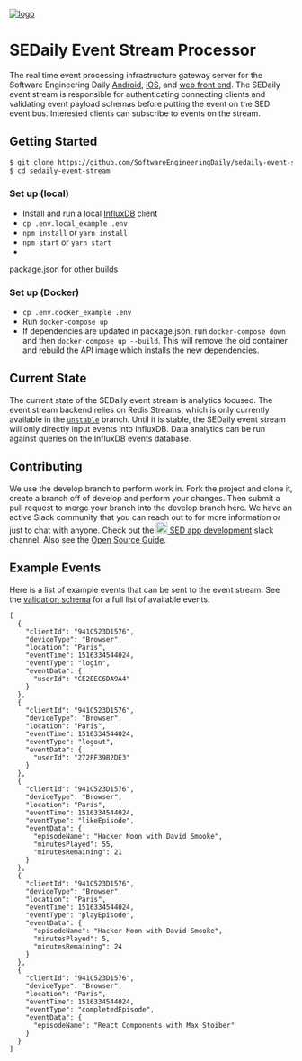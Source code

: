 [![logo](https://i.imgur.com/3OtP3p8.png)](https://softwareengineeringdaily.com/)

# SEDaily Event Stream Processor

The real time event processing infrastructure gateway server for the Software Engineering Daily [Android](https://github.com/SoftwareEngineeringDaily/SEDaily-Android), [iOS](https://github.com/SoftwareEngineeringDaily/se-daily-iOS), and [web front end](https://github.com/SoftwareEngineeringDaily/sedaily-front-end). The SEDaily event stream is responsible for authenticating connecting clients and validating event payload schemas before putting the event on the SED event bus. Interested clients can subscribe to events on the stream.

## Getting Started
```sh
$ git clone https://github.com/SoftwareEngineeringDaily/sedaily-event-stream.git
$ cd sedaily-event-stream
```

### Set up (local) 
<!-- Temporarily commented out until Redis Streams is in merged into the master branch  - Install and run a local [Redis](https://github.com/antirez/redis) client -->
  - Install and run a local [InfluxDB](https://github.com/influxdata/influxdb) client
  - `cp .env.local_example .env`
  - `npm install` or `yarn install`
  - `npm start` or `yarn start`
  - 
  package.json for other builds

### Set up (Docker)
  - `cp .env.docker_example .env`
  - Run `docker-compose up`
  - If dependencies are updated in package.json, run `docker-compose down` and then `docker-compose up --build`. This will remove the old container and rebuild the API image which installs the new dependencies.

## Current State

The current state of the SEDaily event stream is analytics focused. The event stream backend relies on Redis Streams, which is only currently available in the [`unstable`](https://github.com/antirez/redis/tree/unstable) branch. Until it is stable, the SEDaily event stream will only directly input events into InfluxDB. Data analytics can be run against queries on the InfluxDB events database.

## Contributing
We use the develop branch to perform work in. Fork the project and clone it, create a branch off of develop and perform your changes. Then  submit a pull request to merge your branch into the develop branch here. We have an active Slack community that you can reach out to for more information or just to chat with anyone. Check out the [<img src="https://upload.wikimedia.org/wikipedia/commons/7/76/Slack_Icon.png" alt="Slack Channel" width="20px"/> SED app development](https://softwaredaily.slack.com/app_redirect?channel=sed_app_development) slack channel. Also see the [Open Source Guide](https://softwareengineeringdaily.github.io/).

## Example Events

Here is a list of example events that can be sent to the event stream. See the [validation schema](https://github.com/SoftwareEngineeringDaily/sedaily-event-stream/blob/master/config/param-validation.js) for a full list of available events.

```
[
  {
    "clientId": "941C523D1576",
    "deviceType": "Browser",
    "location": "Paris",
    "eventTime": 1516334544024,
    "eventType": "login",
    "eventData": {
      "userId": "CE2EEC6DA9A4"
    }
  },
  {
    "clientId": "941C523D1576",
    "deviceType": "Browser",
    "location": "Paris",
    "eventTime": 1516334544024,
    "eventType": "logout",
    "eventData": {
      "userId": "272FF39B2DE3"
    }
  },
  {
    "clientId": "941C523D1576",
    "deviceType": "Browser",
    "location": "Paris",
    "eventTime": 1516334544024,
    "eventType": "likeEpisode",
    "eventData": {
      "episodeName": "Hacker Noon with David Smooke",
      "minutesPlayed": 55,
      "minutesRemaining": 21
    }
  },
  {
    "clientId": "941C523D1576",
    "deviceType": "Browser",
    "location": "Paris",
    "eventTime": 1516334544024,
    "eventType": "playEpisode",
    "eventData": {
      "episodeName": "Hacker Noon with David Smooke",
      "minutesPlayed": 5,
      "minutesRemaining": 24
    }
  },
  {
    "clientId": "941C523D1576",
    "deviceType": "Browser",
    "location": "Paris",
    "eventTime": 1516334544024,
    "eventType": "completedEpisode",
    "eventData": {
      "episodeName": "React Components with Max Stoiber"
    }
  }
]
```

